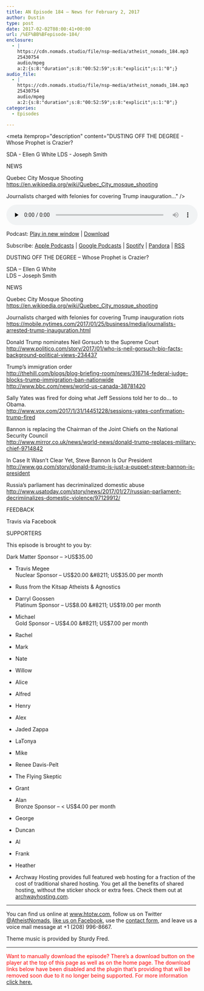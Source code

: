 ```yaml
---
title: AN Episode 184 – News for February 2, 2017
author: Dustin
type: post
date: 2017-02-02T08:00:41+00:00
url: /%EF%BB%BFepisode-184/
enclosure:
  - |
    https://cdn.nomads.studio/file/nsp-media/atheist_nomads_184.mp3
    25430754
    audio/mpeg
    a:2:{s:8:"duration";s:8:"00:52:59";s:8:"explicit";s:1:"0";}
audio_file:
  - |
    https://cdn.nomads.studio/file/nsp-media/atheist_nomads_184.mp3
    25430754
    audio/mpeg
    a:2:{s:8:"duration";s:8:"00:52:59";s:8:"explicit";s:1:"0";}
categories:
  - Episodes

---
```

<div itemscope itemtype="http://schema.org/AudioObject">
  <meta itemprop="name" content="%EF%BB%BFEpisode 184 &#8211; News for February 2, 2017" />
  
  <meta itemprop="uploadDate" content="2017-02-02T01:00:41-07:00" />
  
  <meta itemprop="encodingFormat" content="audio/mpeg" />
  
  <meta itemprop="duration" content="PT52M59S" />
  
  <meta itemprop="description" content="DUSTING OFF THE DEGREE - Whose Prophet is Crazier?

SDA - Ellen G White
LDS - Joseph Smith

NEWS

Quebec City Mosque Shooting
https://en.wikipedia.org/wiki/Quebec_City_mosque_shooting

Journalists charged with felonies for covering Trump inauguration..." />
  
  <meta itemprop="contentUrl" content="https://dts.podtrac.com/redirect.mp3/cdn.nomads.studio/file/nsp-media/atheist_nomads_184.mp3" />
  
  <meta itemprop="contentSize" content="24.3" />
  </p> 
  
  <div class="powerpress_player" id="powerpress_player_8446">
    <audio class="wp-audio-shortcode" id="audio-1454-190" preload="none" style="width: 100%;" controls="controls"><source type="audio/mpeg" src="https://dts.podtrac.com/redirect.mp3/cdn.nomads.studio/file/nsp-media/atheist_nomads_184.mp3?_=190" /><a href="https://dts.podtrac.com/redirect.mp3/cdn.nomads.studio/file/nsp-media/atheist_nomads_184.mp3">https://dts.podtrac.com/redirect.mp3/cdn.nomads.studio/file/nsp-media/atheist_nomads_184.mp3</a></audio>
  </div>
</div>

<p class="powerpress_links powerpress_links_mp3">
  Podcast: <a href="https://dts.podtrac.com/redirect.mp3/cdn.nomads.studio/file/nsp-media/atheist_nomads_184.mp3" class="powerpress_link_pinw" target="_blank" title="Play in new window" onclick="return powerpress_pinw('https://htotw.com/?powerpress_pinw=1454-podcast');" rel="nofollow">Play in new window</a> | <a href="https://dts.podtrac.com/redirect.mp3/cdn.nomads.studio/file/nsp-media/atheist_nomads_184.mp3" class="powerpress_link_d" title="Download" rel="nofollow" download="atheist_nomads_184.mp3">Download</a>
</p>

<p class="powerpress_links powerpress_subscribe_links">
  Subscribe: <a href="https://podcasts.apple.com/us/podcast/humanists-take-on-the-world/id530050098?mt=2&ls=1" class="powerpress_link_subscribe powerpress_link_subscribe_itunes" target="_blank" title="Subscribe on Apple Podcasts" rel="nofollow">Apple Podcasts</a> | <a href="https://www.google.com/podcasts?feed=aHR0cDovL2F0aGVpc3Rub21hZHMubGlic3luLmNvbS9yc3M%3D" class="powerpress_link_subscribe powerpress_link_subscribe_googleplay" target="_blank" title="Subscribe on Google Podcasts" rel="nofollow">Google Podcasts</a> | <a href="https://open.spotify.com/show/3LzK2xZGike6Tc1GEMtMbr?si=LieN9SNuTpq96smuaUsH8A" class="powerpress_link_subscribe powerpress_link_subscribe_spotify" target="_blank" title="Subscribe on Spotify" rel="nofollow">Spotify</a> | <a href="https://www.pandora.com/podcast/atheist-nomads/PC:10122?corr=62071012&part=ug" class="powerpress_link_subscribe powerpress_link_subscribe_pandora" target="_blank" title="Subscribe on Pandora" rel="nofollow">Pandora</a> | <a href="https://htotw.com/feed/podcast/" class="powerpress_link_subscribe powerpress_link_subscribe_rss" target="_blank" title="Subscribe via RSS" rel="nofollow">RSS</a>
</p>

DUSTING OFF THE DEGREE &#8211; Whose Prophet is Crazier?

SDA &#8211; Ellen G White  
LDS &#8211; Joseph Smith

NEWS

Quebec City Mosque Shooting  
<a href="https://en.wikipedia.org/wiki/Quebec_City_mosque_shooting" target="_blank" rel="noopener">https://en.wikipedia.org/wiki/Quebec_City_mosque_shooting</a>

Journalists charged with felonies for covering Trump inauguration riots  
<a href="https://mobile.nytimes.com/2017/01/25/business/media/journalists-arrested-trump-inauguration.html" target="_blank" rel="noopener">https://mobile.nytimes.com/2017/01/25/business/media/journalists-arrested-trump-inauguration.html</a>

Donald Trump nominates Neil Gorsuch to the Supreme Court  
<a href="http://www.politico.com/story/2017/01/who-is-neil-gorsuch-bio-facts-background-political-views-234437" target="_blank" rel="noopener">http://www.politico.com/story/2017/01/who-is-neil-gorsuch-bio-facts-background-political-views-234437</a>

Trump’s immigration order  
<a href="http://thehill.com/blogs/blog-briefing-room/news/316714-federal-judge-blocks-trump-immigration-ban-nationwide" target="_blank" rel="noopener">http://thehill.com/blogs/blog-briefing-room/news/316714-federal-judge-blocks-trump-immigration-ban-nationwide</a>  
<a href="http://www.bbc.com/news/world-us-canada-38781420" target="_blank" rel="noopener">http://www.bbc.com/news/world-us-canada-38781420</a>

Sally Yates was fired for doing what Jeff Sessions told her to do&#8230; to Obama.  
<a href="http://www.vox.com/2017/1/31/14451228/sessions-yates-confirmation-trump-fired" target="_blank" rel="noopener">http://www.vox.com/2017/1/31/14451228/sessions-yates-confirmation-trump-fired</a>

Bannon is replacing the Chairman of the Joint Chiefs on the National Security Council  
<a href="http://www.mirror.co.uk/news/world-news/donald-trump-replaces-military-chief-9714842" target="_blank" rel="noopener">http://www.mirror.co.uk/news/world-news/donald-trump-replaces-military-chief-9714842</a>

In Case It Wasn’t Clear Yet, Steve Bannon Is Our President  
<a href="http://www.gq.com/story/donald-trump-is-just-a-puppet-steve-bannon-is-president" target="_blank" rel="noopener">http://www.gq.com/story/donald-trump-is-just-a-puppet-steve-bannon-is-president</a>

Russia’s parliament has decriminalized domestic abuse  
<a href="http://www.usatoday.com/story/news/2017/01/27/russian-parliament-decrimiinalizes-domestic-violence/97129912/" target="_blank" rel="noopener">http://www.usatoday.com/story/news/2017/01/27/russian-parliament-decrimiinalizes-domestic-violence/97129912/</a>

FEEDBACK

Travis via Facebook

SUPPORTERS

This episode is brought to you by:

Dark Matter Sponsor &#8211; >US$35.00  
* Travis Megee  
Nuclear Sponsor &#8211; US$20.00 &#8211; US$35.00 per month  
* Russ from the Kitsap Atheists & Agnostics  
* Darryl Goossen  
Platinum Sponsor &#8211; US$8.00 &#8211; US$19.00 per month  
* Michael  
Gold Sponsor &#8211; US$4.00 &#8211; US$7.00 per month  
* Rachel  
* Mark  
* Nate  
* Willow  
* Alice  
* Alfred  
* Henry  
* Alex  
* Jaded Zappa  
* LaTonya  
* Mike  
* Renee Davis-Pelt  
* The Flying Skeptic  
* Grant  
* Alan  
Bronze Sponsor &#8211; < US$4.00 per month  
* George  
* Duncan  
* Al  
* Frank  
* Heather

* Archway Hosting provides full featured web hosting for a fraction of the cost of traditional shared hosting. You get all the benefits of shared hosting, without the sticker shock or extra fees. Check them out at <a href="http://archwayhosting.com/" target="_blank" rel="noopener">archwayhosting.com</a>.

<hr width="500" />

You can find us online at <a href="https://www.htotw.com/" target="_blank" rel="noopener">www.htotw.com</a>, follow us on Twitter <a href="https://htotw.com/twitter" target="_blank" rel="noopener">@AtheistNomads</a>, <a href="https://htotw.com/facebook" target="_blank" rel="noopener">like us on Facebook</a>, use the [contact form](https://htotw.com/contact), and leave us a voice mail message at +1 (208) 996-8667.

Theme music is provided by Sturdy Fred.

* * *

<span style="color: #ff0000;">Want to manually download the episode? There&#8217;s a download button on the player at the top of this page as well as on the home page. The download links below have been disabled and the plugin that&#8217;s providing that will be removed soon due to it no longer being supported. For more information <a href="https://www.htotw.com/2017/old-feeds/">click here.</a></span>